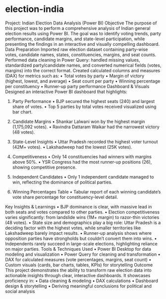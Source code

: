 # election-india
Project: Indian Election Data Analysis (Power BI)
Objective
The purpose of this project was to perform a comprehensive analysis of Indian general election results using Power BI. The goal was to identify voting trends, party performance, candidate margins, and state-level participation, while presenting the findings in an interactive and visually compelling dashboard.
Data Preparation
Imported raw election dataset containing party-wise votes, candidate names, states, constituencies, margins, and seat counts.
Performed data cleaning in Power Query: handled missing values, standardized party/candidate names, and converted numerical fields (votes, margins) into the correct format.
Created calculated columns and measures (DAX) for metrics such as:
   • Total votes by party
   • Margin of victory (highest, lowest, and average)
   • Seat count per party
   • Winning percentage per constituency
   • Runner-up party performance
Dashboard & Visuals
Designed an interactive Power BI dashboard that highlights:
1. Party Performance
•	BJP secured the highest seats (240) and largest share of votes.
•	Top 5 parties by total votes received visualized using bar chart.

2. Candidate Margins
•	Shankar Lalwani won by the highest margin (1,175,092 votes).
•	Ravindra Dattaram Waikar had the narrowest victory (48 votes).

3. State-Level Insights
•	Uttar Pradesh recorded the highest voter turnout (42M+ votes).
•	Lakshadweep had the lowest (25K votes).




4. Competitiveness
•	Only 14 constituencies had winners with margins above 50%.
•	YSR Congress had the most runner-up positions (26), showing competitive presence.

5. Independent Candidates
•	Only 1 independent candidate managed to win, reflecting the dominance of political parties.

6. Winning Percentages Table
•	Tabular report of each winning candidate’s vote share percentage for constituency-level detail.

Key Insights & Learnings
•	BJP dominance is clear, with massive lead in both seats and votes compared to other parties.
•	Election competitiveness varies significantly: from landslide wins (1M+ margin) to razor-thin victories (48 votes).
•	State size and demographics play a big role: Uttar Pradesh is a deciding factor with the highest votes, while smaller territories like Lakshadweep barely impact results.
•	Runner-up analysis shows where opposition parties have strongholds but couldn’t convert them into wins.
•	Independents rarely succeed in large-scale elections, highlighting reliance on major parties.
Tools & Techniques Used
•	Power BI Desktop for data modeling and visualization
•	Power Query for cleaning and transformation
•	DAX for calculated measures (vote percentages, margins, seat count)
•	Custom visuals (cards, bar charts, tables, KPIs) for storytelling
Outcome
This project demonstrates the ability to transform raw election data into actionable insights through clear, interactive dashboards. It showcases proficiency in:
•	Data cleaning & modeling
•	DAX calculations
•	Dashboard design & storytelling
•	Deriving meaningful conclusions for political and social analysis
